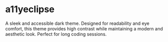# a11yeclipse
A sleek and accessible dark theme. Designed for readability and eye comfort, this theme provides high contrast while maintaining a modern and aesthetic look. Perfect for long coding sessions.
